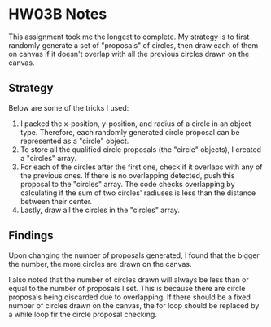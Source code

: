 # HW03B Notes

This assignment took me the longest to complete. My strategy is to first randomly generate a set of "proposals" of circles, then draw each of them on canvas if it doesn't overlap with all the previous circles drawn on the canvas. 

## Strategy
Below are some of the tricks I used: 
<ol>
  <li>I packed the x-position, y-position, and radius of a circle in an object type. Therefore, each randomly generated circle proposal can be represented as a "circle" object. </li>
  <li>To store all the qualified circle proposals (the "circle" objects), I created a "circles" array. </li>
  <li>For each of the circles after the first one, check if it overlaps with any of the previous ones. If there is no overlapping detected, push this proposal to the "circles" array. The code checks overlapping by calculating if the sum of two circles' radiuses is less than the distance between their center. </li>
  <li>Lastly, draw all the circles in the "circles" array. </li>
</ol>

## Findings
Upon changing the number of proposals generated, I found that the bigger the number, the more circles are drawn on the canvas. 

I also noted that the number of circles drawn will always be less than or equal to the number of proposals I set. This is because there are circle proposals being discarded due to overlapping. If there should be a fixed number of circles drawn on the canvas, the for loop should be replaced by a while loop fir the circle proposal checking. 
